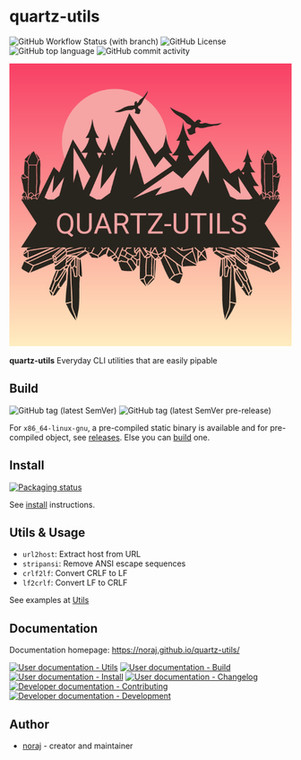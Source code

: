# quartz-utils

![GitHub Workflow Status (with branch)](https://img.shields.io/github/actions/workflow/status/noraj/quartz-utils/test.yml?branch=master&style=flat-square)
![GitHub License](https://img.shields.io/github/license/noraj/quartz-utils?style=flat-square)
![GitHub top language](https://img.shields.io/github/languages/top/noraj/quartz-utils?style=flat-square)
![GitHub commit activity](https://img.shields.io/github/commit-activity/y/noraj/quartz-utils?style=flat-square)

![quartz-utils logo](docs/logo_quartz-utils.png)

**quartz-utils** Everyday CLI utilities that are easily pipable 

## Build

![GitHub tag (latest SemVer)](https://img.shields.io/github/v/tag/noraj/quartz-utils?sort=semver&style=flat-square)
![GitHub tag (latest SemVer pre-release)](https://img.shields.io/github/v/tag/noraj/quartz-utils?include_prereleases&sort=semver&style=flat-square)

For `x86_64-linux-gnu`, a pre-compiled static binary is available and for pre-compiled object, see [releases](https://github.com/noraj/quartz-utils/releases). Else you can [build](docs/build.md) one.

## Install

[![Packaging status](https://repology.org/badge/vertical-allrepos/quartz-utils.svg)](https://repology.org/project/quartz-utils/versions)

See [install](docs/install.md) instructions.

## Utils & Usage

- `url2host`: Extract host from URL
- `stripansi`: Remove ANSI escape sequences
- `crlf2lf`: Convert CRLF to LF
- `lf2crlf`: Convert LF to CRLF

See examples at [Utils](docs/utils.md)

## Documentation

Documentation homepage: https://noraj.github.io/quartz-utils/

[![User documentation - Utils](https://img.shields.io/badge/doc-utils-black?logo=readthedocs&logoColor=black&style=flat-square)](https://noraj.github.io/quartz-utils/utils)
[![User documentation - Build](https://img.shields.io/badge/doc-build-black?logo=readthedocs&logoColor=black&style=flat-square)](https://noraj.github.io/quartz-utils/build)
[![User documentation - Install](https://img.shields.io/badge/doc-install-black?logo=readthedocs&logoColor=black&style=flat-square)](https://noraj.github.io/quartz-utils/install)
[![User documentation - Changelog](https://img.shields.io/badge/doc-changelog-black?logo=readthedocs&logoColor=black&style=flat-square)](https://noraj.github.io/quartz-utils/CHANGELOG)
[![Developer documentation - Contributing](https://img.shields.io/badge/doc-contributing-black?logo=readthedocs&logoColor=black&style=flat-square)](https://noraj.github.io/quartz-utils/creating)
[![Developer documentation - Development](https://img.shields.io/badge/doc-development-black?logo=readthedocs&logoColor=black&style=flat-square)](https://noraj.github.io/quartz-utils/development)

## Author

- [noraj](https://pwn.by/noraj/) - creator and maintainer

